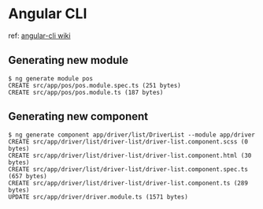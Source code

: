 # Angular CLI

ref: [angular-cli wiki](https://github.com/angular/angular-cli/wiki)

## Generating new module

    $ ng generate module pos
    CREATE src/app/pos/pos.module.spec.ts (251 bytes)
    CREATE src/app/pos/pos.module.ts (187 bytes)

## Generating new component

    $ ng generate component app/driver/list/DriverList --module app/driver
    CREATE src/app/driver/list/driver-list/driver-list.component.scss (0 bytes)
    CREATE src/app/driver/list/driver-list/driver-list.component.html (30 bytes)
    CREATE src/app/driver/list/driver-list/driver-list.component.spec.ts (657 bytes)
    CREATE src/app/driver/list/driver-list/driver-list.component.ts (289 bytes)
    UPDATE src/app/driver/driver.module.ts (1571 bytes)
